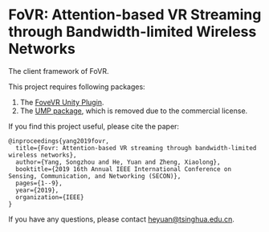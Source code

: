 # FoVR: Attention-based VR Streaming through Bandwidth-limited Wireless Networks

The client framework of FoVR.

This project requires following packages:
1. The [FoveVR Unity Plugin](https://github.com/FoveHMD/UnityPlugin).
2. The [UMP package](https://assetstore.unity.com/packages/tools/video/ump-win-mac-linux-webgl-49625), which is removed due to the commercial license.

If you find this project useful, please cite the paper:
```
@inproceedings{yang2019fovr,
  title={Fovr: Attention-based VR streaming through bandwidth-limited wireless networks},
  author={Yang, Songzhou and He, Yuan and Zheng, Xiaolong},
  booktitle={2019 16th Annual IEEE International Conference on Sensing, Communication, and Networking (SECON)},
  pages={1--9},
  year={2019},
  organization={IEEE}
}
```

If you have any questions, please contact heyuan@tsinghua.edu.cn.
